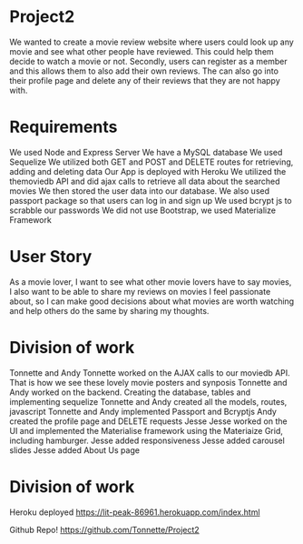 # Project2

We wanted to create a movie review website where users could look up any movie and see what other people have reviewed. This could help them decide to watch a movie or not.
Secondly, users can register as a member and this allows them to also add their own reviews. 
The can also go into their profile page and delete any of their reviews that they are not happy with.

# Requirements

We used Node and Express Server
We have a MySQL database
We used Sequelize 
We utilized both GET and POST  and DELETE routes for retrieving, adding and deleting data
Our App is deployed with Heroku
We utilized the themoviedb API and did ajax calls to retrieve all data about the searched movies
We then stored the user data into our database. 
We also used passport package so that users can log in and sign up
We used bcrypt js to scrabble our passwords
We did not use Bootstrap, we used Materialize Framework

# User Story

As a movie lover, I want to see what other movie lovers have to say movies, I also want to be able to share my reviews on movies I feel passionate about, so I can make good decisions about what movies are worth watching and help others do the same by sharing my thoughts.

# Division of work

Tonnette and Andy
Tonnette worked on the AJAX calls to our moviedb API. That is how we see these lovely movie posters and synposis
Tonnette and Andy worked on the backend. Creating the database, tables and implementing sequelize
Tonnette and Andy created all the models, routes, javascript
Tonnette and Andy implemented Passport and Bcryptjs
Andy created the profile page and DELETE requests
Jesse
Jesse worked on the UI and implemented the Materialise framework using the Materiaize Grid, including hamburger.
Jesse added responsiveness
Jesse added carousel slides 
Jesse added About Us page

# Division of work
Heroku deployed
https://lit-peak-86961.herokuapp.com/index.html

Github Repo!
https://github.com/Tonnette/Project2

